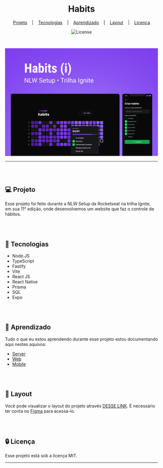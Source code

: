 <h1 align="center">Habits</h1>

<div align="center">

  [Projeto](#projeto) 
  &nbsp;&nbsp;&nbsp;|&nbsp;&nbsp;&nbsp;
  [Tecnologias](#tecnologias)
  &nbsp;&nbsp;&nbsp;|&nbsp;&nbsp;&nbsp;
  [Aprendizado](#aprendizado)
  &nbsp;&nbsp;&nbsp;|&nbsp;&nbsp;&nbsp;
  [Layout](#layout)
    &nbsp;&nbsp;&nbsp;|&nbsp;&nbsp;&nbsp;
  [Licença](#license)

</div>

<p align="center">
  <img alt="License" src="https://img.shields.io/static/v1?label=license&message=MIT&color=49AA26&labelColor=000000">
</p>

<br>

<div align="center">

![Preview](Cover.png)

</div>

<hr>
<br>
<br>

## 💻 Projeto <a name = "projeto"></a>

Esse projeto foi feito durante a NLW Setup da Rocketseat na trilha Ignite, em sua 11° edição, onde desenvolvemos um website que faz o controle de hábitos.

<br>
<br>

## 🚀 Tecnologias <a name = "tecnologias"></a>

- Node.JS
- TypeScript
- Fastify
- Vite
- React JS
- React Native
- Prisma
- SQL
- Expo

<br>
<br>

## 🧠 Aprendizado <a name = "aprendizado"></a>

Tudo o que eu estou aprendendo durante esse projeto estou documentando aqui nestes aquivos:

- [Server](./server/DOC.md)
- [Web](./web/DOC.md)
- [Mobile](./mobile/DOC.md)

<br>
<br>

## 🔖 Layout <a name = "layout"></a>

Você pode visualizar o layout do projeto através [DESSE LINK](https://www.figma.com/file/ArxVYcX7q7OUgCwdfBV6b7/Habits-(i)-(Community)?node-id=6%3A343&t=4ZHKCi0ZbniE75iY-1). É necessário ter conta no [Figma](https://figma.com) para acessá-lo.

<br>
<br>

## 🔒 Licença

Esse projeto está sob a licença MIT.

<hr>